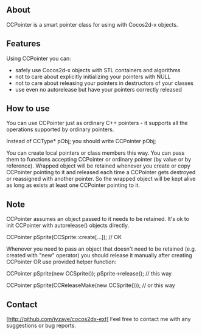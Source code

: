 About
---------------

CCPointer is a smart pointer class for using with Cocos2d-x objects.

Features
---------------

Using CCPointer you can:

   * safely use Cocos2d-x objects with STL containers and algorithms
   * not to care about explicitly initializing your pointers with NULL
   * not to care about releasing your pointers in destructors of your classes
   * use even no autorelease but have your pointers correctly released

How to use
---------------

You can use CCPointer just as ordinary C++ pointers - it supports all the operations supported by ordinary pointers.

Instead of
   CCType* pObj;
you should write
   CCPointer<CCType> pObj;

You can create local pointers or class members this way. You can pass them to functions accepting CCPointer or ordinary pointer (by value or by reference). Wrapped object will be retained whenever you create or copy CCPointer pointing to it and released each time a CCPointer gets destroyed or reassigned with another pointer. So the wrapped object will be kept alive as long as exists at least one CCPointer pointing to it.

Note
---------------

CCPointer assumes an object passed to it needs to be retained. It's ok to init CCPointer with autorelease() objects directly.

   CCPointer<CCSprite> pSprite(CCSprite::create[...]); // OK

Whenever you need to pass an object that doesn't need to be retained (e.g. created with "new" operator) you should release it manually after creating CCPointer OR use provided helper function:

   CCPointer<CCSprite> pSprite(new CCSprite());
   pSprite->release(); // this way
   
   CCPointer<CCSprite> pSprite(CCReleaseMake(new CCSprite())); // or this way
   
Contact
---------------

[http://github.com/ivzave/cocos2dx-ext]
Feel free to contact me with any suggestions or bug reports.
